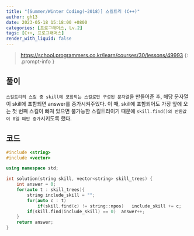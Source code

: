```yaml
---
title: "[Summer/Winter Coding(~2018)] 스킬트리 (C++)"
author: gh13
date: 2023-05-18 15:18:00 +0800
categories: [프로그래머스, Lv.2]
tags: [C++, 프로그래머스]
render_with_liquid: false
---
```


> <https://school.programmers.co.kr/learn/courses/30/lessons/49993>
{: .prompt-info }

## 풀이

`스킬트리의 스킬 중 skill에 포함되는 스킬로만 구성된 문자열`을 만들어준 후, 해당 문자열이 skill에 포함되면 answer를 증가시켜주었다. 이 때, skill에 포함되어도 가장 앞에 오는 첫 번째 스킬이 빠져 있으면 불가능한 스킬트리이기 때문에 `skill.find()의 반환값이 0일 때만 증가`시키도록 했다.

## 코드

```cpp
#include <string>
#include <vector>

using namespace std;

int solution(string skill, vector<string> skill_trees) {
    int answer = 0;
    for(auto t : skill_trees){
        string include_skill = "";
        for(auto c : t)
            if(skill.find(c) != string::npos)   include_skill += c;
        if(skill.find(include_skill) == 0)  answer++;
    }
    return answer;
}
```
